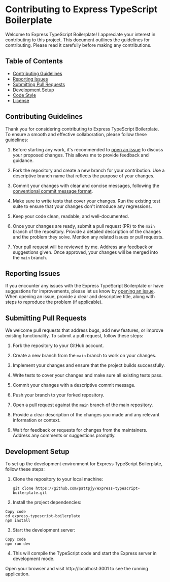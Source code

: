 # Contributing to Express TypeScript Boilerplate

Welcome to Express TypeScript Boilerplate! I appreciate your interest in contributing to this project. This document outlines the guidelines for contributing. Please read it carefully before making any contributions.

## Table of Contents

- [Contributing Guidelines](#contributing-guidelines)
- [Reporting Issues](#reporting-issues)
- [Submitting Pull Requests](#submitting-pull-requests)
- [Development Setup](#development-setup)
- [Code Style](#code-style)
- [License](#license)

## Contributing Guidelines

Thank you for considering contributing to Express TypeScript Boilerplate. To ensure a smooth and effective collaboration, please follow these guidelines:

1. Before starting any work, it's recommended to [open an issue](#reporting-issues) to discuss your proposed changes. This allows me to provide feedback and guidance.

2. Fork the repository and create a new branch for your contribution. Use a descriptive branch name that reflects the purpose of your changes.

3. Commit your changes with clear and concise messages, following the [conventional commit message format](https://www.conventionalcommits.org/).

4. Make sure to write tests that cover your changes. Run the existing test suite to ensure that your changes don't introduce any regressions.

5. Keep your code clean, readable, and well-documented.

6. Once your changes are ready, submit a pull request (PR) to the `main` branch of the repository. Provide a detailed description of the changes and the problem they solve. Mention any related issues or pull requests.

7. Your pull request will be reviewed by me. Address any feedback or suggestions given. Once approved, your changes will be merged into the `main` branch.

## Reporting Issues

If you encounter any issues with the Express TypeScript Boilerplate or have suggestions for improvements, please let us know by [opening an issue](https://github.com/your-username/express-typescript-boilerplate/issues/new). When opening an issue, provide a clear and descriptive title, along with steps to reproduce the problem (if applicable).

## Submitting Pull Requests

We welcome pull requests that address bugs, add new features, or improve existing functionality. To submit a pull request, follow these steps:

1. Fork the repository to your GitHub account.

2. Create a new branch from the `main` branch to work on your changes.

3. Implement your changes and ensure that the project builds successfully.

4. Write tests to cover your changes and make sure all existing tests pass.

5. Commit your changes with a descriptive commit message.

6. Push your branch to your forked repository.

7. Open a pull request against the `main` branch of the main repository.

8. Provide a clear description of the changes you made and any relevant information or context.

9. Wait for feedback or requests for changes from the maintainers. Address any comments or suggestions promptly.

## Development Setup

To set up the development environment for Express TypeScript Boilerplate, follow these steps:

1. Clone the repository to your local machine:

   ```
   git clone https://github.com/pattpjy/express-typescript-boilerplate.git
   ```

2. Install the project dependencies:

```
Copy code
cd express-typescript-boilerplate
npm install
```

3. Start the development server:

```
Copy code
npm run dev
```

4. This will compile the TypeScript code and start the Express server in development mode.

Open your browser and visit http://localhost:3001 to see the running application.
